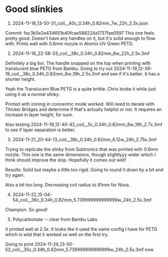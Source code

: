 # Good slinkies

1. 2024-11-18_13-50-31_coil__40c_0.34h_0.82mm_7w_22h_2.3x.json

Commit: fac3b5e2e434651b40fcae588224a1737fae0597
This one feels pretty good. Doesn't have any handles on it, but it's solid enough to flow with. Prints well with 0.8mm nozzle in Atomix UV Green PETG.

2. 2024-11-18_22-58-33_coil__38c_0.34h_0.82mm_8w_22h_2.5x.3mf

Definitely a big boi. The handle snapped on the top when printing with translucent blue PETG from Bambu. Going to try out
2024-11-19_12-39-19_coil__38c_0.34h_0.82mm_8w_19h_2.5x.3mf
and see if it's better. It has a shorter height.

Yeah the Translucent Blue PETG is a quite brittle. Chris broke it while just using it as a normal slinky. 

Printed with ironing in concentric mode worked. Will need to iterate with Thicker Bridges and determine if that's 
actually helpful or not. It requires an increase in layer height, for sure.

Also testing 2024-11-19_12-40-42_coil__5c_0.34h_0.82mm_8w_19h_2.7x.3mf to see if layer separation is better.

3. 2024-11-21_20-44-13_coil__38c_0.34h_0.82mm_6.12w_24h_2.75x.3mf

Trying to replicate the slinky from Subtronics that was printed with 0.6mm nozzle. This one is the same dimensions, though
slightlyyy wider which I think should improve the slop. Hopefully it comes out well!

Results: Solid but maybe a little too rigid. Going to round it down by a bit and try again.

Also a bit too long. Decreasing coil radius to 81mm for Nova.

4. 2024-11-22_15-04-54_coil__36c_0.34h_0.82mm_5.739999999999999w_24h_2.5x.3mf

Champion. So good!

5. Polycarbonate -- clear from Bambu Labs

It printed well at 2.3x. It looks like it used the same config I have for PETG which is wild that it worked so well on the first try. 

Going to print 2024-11-24_13-50-52_coil__35c_0.34h_0.82mm_5.739999999999999w_24h_2.5x.3mf now
